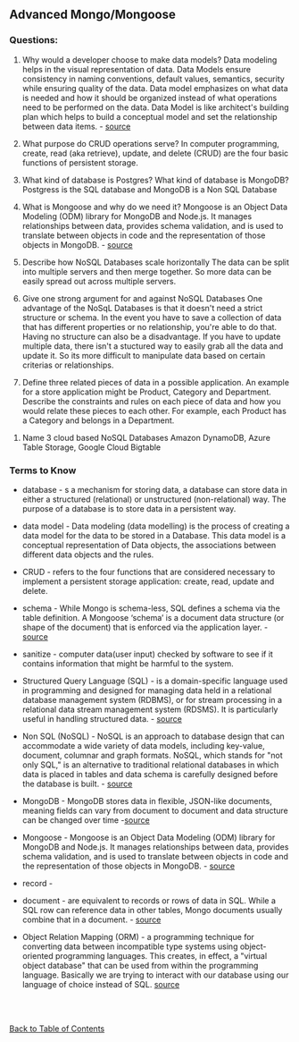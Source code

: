 ## Advanced Mongo/Mongoose

### Questions:

1. Why would a developer choose to make data models?
   Data modeling helps in the visual representation of data. Data Models ensure consistency in naming conventions, default values, semantics, security while ensuring quality of the data. Data model emphasizes on what data is needed and how it should be organized instead of what operations need to be performed on the data. Data Model is like architect's building plan which helps to build a conceptual model and set the relationship between data items. - [source](https://www.guru99.com/data-modelling-conceptual-logical.html)

1. What purpose do CRUD operations serve?
   In computer programming, create, read (aka retrieve), update, and delete (CRUD) are the four basic functions of persistent storage.

1. What kind of database is Postgres? What kind of database is MongoDB?  
   Postgress is the SQL database and MongoDB is a Non SQL Database

1. What is Mongoose and why do we need it?
   Mongoose is an Object Data Modeling (ODM) library for MongoDB and Node.js. It manages relationships between data, provides schema validation, and is used to translate between objects in code and the representation of those objects in MongoDB. - [source](https://www.freecodecamp.org/news/introduction-to-mongoose-for-mongodb-d2a7aa593c57/#:~:text=Mongoose%20is%20an%20Object%20Data,library%20for%20MongoDB%20and%20Node.&text=It%20manages%20relationships%20between%20data,of%20those%20objects%20in%20MongoDB.)

1. Describe how NoSQL Databases scale horizontally
   The data can be split into multiple servers and then merge together. So more data can be easily spread out across multiple servers.

1. Give one strong argument for and against NoSQL Databases
   One advantage of the NoSqL Databases is that it doesn't need a strict structure or schema. In the event you have to save a collection of data that has different properties or no relationship, you're able to do that. Having no structure can also be a disadvantage. If you have to update multiple data, there isn't a stuctured way to easily grab all the data and update it. So its more difficult to manipulate data based on certain criterias or relationships.

1. Define three related pieces of data in a possible application. An example for a store application might be Product, Category and Department. Describe the constraints and rules on each piece of data and how you would relate these pieces to each other. For example, each Product has a Category and belongs in a Department.

1) Name 3 cloud based NoSQL Databases
   Amazon DynamoDB, Azure Table Storage, Google Cloud Bigtable

### Terms to Know

- database - s a mechanism for storing data, a database can store data in either a structured (relational) or unstructured (non-relational) way.
  The purpose of a database is to store data in a persistent way.

- data model - Data modeling (data modelling) is the process of creating a data model for the data to be stored in a Database. This data model is a conceptual representation of Data objects, the associations between different data objects and the rules.

- CRUD - refers to the four functions that are considered necessary to implement a persistent storage application: create, read, update and delete.

- schema - While Mongo is schema-less, SQL defines a schema via the table definition. A Mongoose ‘schema’ is a document data structure (or shape of the document) that is enforced via the application layer. - [source](https://www.freecodecamp.org/news/introduction-to-mongoose-for-mongodb-d2a7aa593c57/#:~:text=Mongoose%20is%20an%20Object%20Data,library%20for%20MongoDB%20and%20Node.&text=It%20manages%20relationships%20between%20data,of%20those%20objects%20in%20MongoDB.)

- sanitize - computer data(user input) checked by software to see if it contains information that might be harmful to the system.

- Structured Query Language (SQL) - is a domain-specific language used in programming and designed for managing data held in a relational database management system (RDBMS), or for stream processing in a relational data stream management system (RDSMS). It is particularly useful in handling structured data. - [source](https://en.wikipedia.org/wiki/SQL)

- Non SQL (NoSQL) - NoSQL is an approach to database design that can accommodate a wide variety of data models, including key-value, document, columnar and graph formats. NoSQL, which stands for "not only SQL," is an alternative to traditional relational databases in which data is placed in tables and data schema is carefully designed before the database is built. - [source](https://searchdatamanagement.techtarget.com/definition/NoSQL-Not-Only-SQL)

- MongoDB - MongoDB stores data in flexible, JSON-like documents, meaning fields can vary from document to document and data structure can be changed over time -[source](https://www.mongodb.com/what-is-mongodb)

- Mongoose - Mongoose is an Object Data Modeling (ODM) library for MongoDB and Node.js. It manages relationships between data, provides schema validation, and is used to translate between objects in code and the representation of those objects in MongoDB. - [source](https://www.freecodecamp.org/news/introduction-to-mongoose-for-mongodb-d2a7aa593c57/#:~:text=Mongoose%20is%20an%20Object%20Data,library%20for%20MongoDB%20and%20Node.&text=It%20manages%20relationships%20between%20data,of%20those%20objects%20in%20MongoDB.)

- record -

- document - are equivalent to records or rows of data in SQL. While a SQL row can reference data in other tables, Mongo documents usually combine that in a document. - [source](https://www.freecodecamp.org/news/introduction-to-mongoose-for-mongodb-d2a7aa593c57/#:~:text=Mongoose%20is%20an%20Object%20Data,library%20for%20MongoDB%20and%20Node.&text=It%20manages%20relationships%20between%20data,of%20those%20objects%20in%20MongoDB.)

- Object Relation Mapping (ORM) - a programming technique for converting data between incompatible type systems using object-oriented programming languages. This creates, in effect, a "virtual object database" that can be used from within the programming language. Basically we are trying to interact with our database using our language of choice instead of SQL. [source](https://en.wikipedia.org/wiki/Object-relational_mapping)

<br>
<br>

[Back to Table of Contents](README.md)
